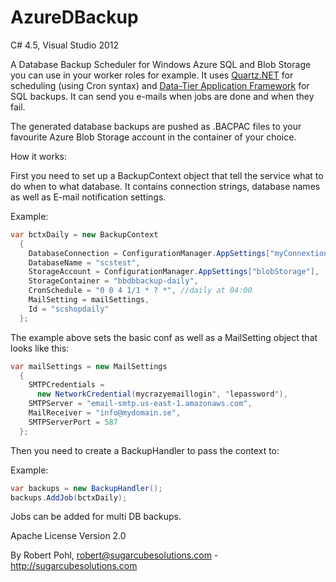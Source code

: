 AzureDBackup
============

C# 4.5, Visual Studio 2012

A Database Backup Scheduler for Windows Azure SQL and Blob Storage you can use in your worker roles for example. It uses <a href="http://quartznet.sourceforge.net/">Quartz.NET</a> for scheduling (using Cron syntax) and <a href="http://www.microsoft.com/en-us/download/details.aspx?id=35756">Data-Tier Application Framework</a> for SQL backups.
It can send you e-mails when jobs are done and when they fail.

The generated database backups are pushed as .BACPAC files to your favourite Azure Blob Storage account in the container of your choice.


How it works:

First you need to set up a BackupContext object that tell the service what to do when to what database. It contains connection strings, database names as well as E-mail notification settings.


Example: 

```csharp
var bctxDaily = new BackupContext
  {
    DatabaseConnection = ConfigurationManager.AppSettings["myConnextion"],
    DatabaseName = "scstest",
    StorageAccount = ConfigurationManager.AppSettings["blobStorage"],
    StorageContainer = "bbdbbackup-daily",
    CronSchedule = "0 0 4 1/1 * ? *", //daily at 04:00
    MailSetting = mailSettings,
    Id = "scshopdaily"
  };
```

The example above sets the basic conf as well as a MailSetting object that looks like this:

```csharp
var mailSettings = new MailSettings
  {
    SMTPCredentials =
      new NetworkCredential(mycrazyemaillogin", "lepassword"),
    SMTPServer = "email-smtp.us-east-1.amazonaws.com",
    MailReceiver = "info@mydomain.se",
    SMTPServerPort = 587
  };
```

Then you need to create a BackupHandler to pass the context to:


Example: 
```csharp
var backups = new BackupHandler();
backups.AddJob(bctxDaily);
```

Jobs can be added for multi DB backups.

Apache License
Version 2.0

By Robert Pohl, robert@sugarcubesolutions.com - http://sugarcubesolutions.com